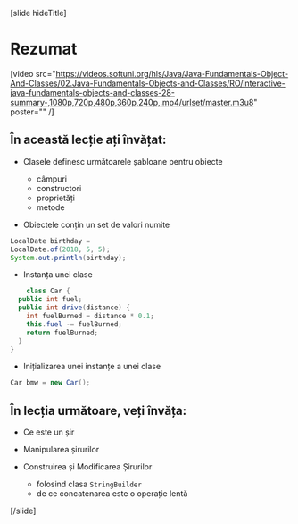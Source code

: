 [slide hideTitle]
# Rezumat

[video src="https://videos.softuni.org/hls/Java/Java-Fundamentals-Object-And-Classes/02.Java-Fundamentals-Objects-and-Classes/RO/interactive-java-fundamentals-objects-and-classes-28-summary-,1080p,720p,480p,360p,240p,.mp4/urlset/master.m3u8" poster="" /]

## În această lecție ați învățat:

- Clasele definesc următoarele șabloane pentru obiecte
     - câmpuri
     - constructori
     - proprietăți
     - metode

- Obiectele conțin un set de valori numite

``` java
LocalDate birthday = 
LocalDate.of(2018, 5, 5);
System.out.println(birthday);
```

- Instanța unei clase

``` java
	class Car {
  public int fuel;
  public int drive(distance) {
    int fuelBurned = distance * 0.1;
    this.fuel -= fuelBurned;
    return fuelBurned;
  }
}
```

- Inițializarea unei instanțe a unei clase

```java
Car bmw = new Car();
```

## În lecția următoare, veți învăța:

- Ce este un șir

- Manipularea șirurilor

- Construirea și Modificarea Șirurilor
    - folosind clasa `StringBuilder`
    - de ce concatenarea este o operație lentă
   
[/slide]


